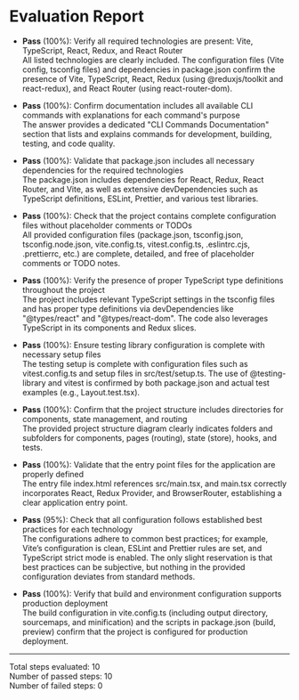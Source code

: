 # Evaluation Report

- **Pass** (100%): Verify all required technologies are present: Vite, TypeScript, React, Redux, and React Router  
  All listed technologies are clearly included. The configuration files (Vite config, tsconfig files) and dependencies in package.json confirm the presence of Vite, TypeScript, React, Redux (using @reduxjs/toolkit and react-redux), and React Router (using react-router-dom).  

- **Pass** (100%): Confirm documentation includes all available CLI commands with explanations for each command's purpose  
  The answer provides a dedicated "CLI Commands Documentation" section that lists and explains commands for development, building, testing, and code quality.  

- **Pass** (100%): Validate that package.json includes all necessary dependencies for the required technologies  
  The package.json includes dependencies for React, Redux, React Router, and Vite, as well as extensive devDependencies such as TypeScript definitions, ESLint, Prettier, and various test libraries.  

- **Pass** (100%): Check that the project contains complete configuration files without placeholder comments or TODOs  
  All provided configuration files (package.json, tsconfig.json, tsconfig.node.json, vite.config.ts, vitest.config.ts, .eslintrc.cjs, .prettierrc, etc.) are complete, detailed, and free of placeholder comments or TODO notes.  

- **Pass** (100%): Verify the presence of proper TypeScript type definitions throughout the project  
  The project includes relevant TypeScript settings in the tsconfig files and has proper type definitions via devDependencies like "@types/react" and "@types/react-dom". The code also leverages TypeScript in its components and Redux slices.  

- **Pass** (100%): Ensure testing library configuration is complete with necessary setup files  
  The testing setup is complete with configuration files such as vitest.config.ts and setup files in src/test/setup.ts. The use of @testing-library and vitest is confirmed by both package.json and actual test examples (e.g., Layout.test.tsx).  

- **Pass** (100%): Confirm that the project structure includes directories for components, state management, and routing  
  The provided project structure diagram clearly indicates folders and subfolders for components, pages (routing), state (store), hooks, and tests.  

- **Pass** (100%): Validate that the entry point files for the application are properly defined  
  The entry file index.html references src/main.tsx, and main.tsx correctly incorporates React, Redux Provider, and BrowserRouter, establishing a clear application entry point.  

- **Pass** (95%): Check that all configuration follows established best practices for each technology  
  The configurations adhere to common best practices; for example, Vite’s configuration is clean, ESLint and Prettier rules are set, and TypeScript strict mode is enabled. The only slight reservation is that best practices can be subjective, but nothing in the provided configuration deviates from standard methods.  

- **Pass** (100%): Verify that build and environment configuration supports production deployment  
  The build configuration in vite.config.ts (including output directory, sourcemaps, and minification) and the scripts in package.json (build, preview) confirm that the project is configured for production deployment.  

---

Total steps evaluated: 10  
Number of passed steps: 10  
Number of failed steps: 0